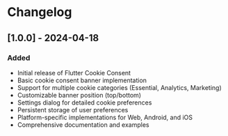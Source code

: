 # Changelog

## [1.0.0] - 2024-04-18

### Added
- Initial release of Flutter Cookie Consent
- Basic cookie consent banner implementation
- Support for multiple cookie categories (Essential, Analytics, Marketing)
- Customizable banner position (top/bottom)
- Settings dialog for detailed cookie preferences
- Persistent storage of user preferences
- Platform-specific implementations for Web, Android, and iOS
- Comprehensive documentation and examples
